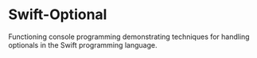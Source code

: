 # Swift-Optional
Functioning console programming demonstrating techniques for handling optionals in the Swift programming language.

